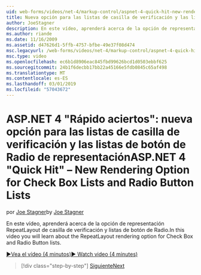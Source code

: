 ```yaml
---
uid: web-forms/videos/net-4/markup-control/aspnet-4-quick-hit-new-rendering-option-for-check-box-lists-and-radio-button-lists
title: Nueva opción para las listas de casilla de verificación y las listas de botón de Radio de representación | Microsoft Docs
author: JoeStagner
description: En este vídeo, aprenderá acerca de la opción de representación RepeatLayout de casilla de verificación y listas de botón de Radio.
ms.author: riande
ms.date: 11/16/2009
ms.assetid: d47626d1-5ffb-4757-bfbe-49e37f08d474
msc.legacyurl: /web-forms/videos/net-4/markup-control/aspnet-4-quick-hit-new-rendering-option-for-check-box-lists-and-radio-button-lists
msc.type: video
ms.openlocfilehash: ec6b1d8906eac845fbd99626bcd1d0503ebbf625
ms.sourcegitcommit: 24b1f6decbb17bb22a45166e5fdb0845c65af498
ms.translationtype: MT
ms.contentlocale: es-ES
ms.lasthandoff: 03/01/2019
ms.locfileid: "57043672"
---
```

<a name="aspnet-4-quick-hit--new-rendering-option-for-check-box-lists-and-radio-button-lists"></a><span data-ttu-id="f3cb3-103">ASP.NET 4 "Rápido aciertos": nueva opción para las listas de casilla de verificación y las listas de botón de Radio de representación</span><span class="sxs-lookup"><span data-stu-id="f3cb3-103">ASP.NET 4 "Quick Hit" – New Rendering Option for Check Box Lists and Radio Button Lists</span></span>
====================
<span data-ttu-id="f3cb3-104">por [Joe Stagner](https://github.com/JoeStagner)</span><span class="sxs-lookup"><span data-stu-id="f3cb3-104">by [Joe Stagner](https://github.com/JoeStagner)</span></span>

<span data-ttu-id="f3cb3-105">En este vídeo, aprenderá acerca de la opción de representación RepeatLayout de casilla de verificación y listas de botón de Radio.</span><span class="sxs-lookup"><span data-stu-id="f3cb3-105">In this video you will learn about the RepeatLayout rendering option for Check Box and Radio Button lists.</span></span> 

[<span data-ttu-id="f3cb3-106">&#9654;Vea el vídeo (4 minutos)</span><span class="sxs-lookup"><span data-stu-id="f3cb3-106">&#9654; Watch video (4 minutes)</span></span>](https://channel9.msdn.com/Blogs/ASP-NET-Site-Videos/aspnet-4-quick-hit-new-rendering-option-for-check-box-lists-and-radio-button-lists)

> [!div class="step-by-step"]
> [<span data-ttu-id="f3cb3-107">Siguiente</span><span class="sxs-lookup"><span data-stu-id="f3cb3-107">Next</span></span>](aspnet-4-quick-hit-table-free-templated-controls.md)

